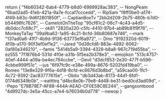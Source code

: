 return {
    "f4b60342-6ab4-4779-b8d0-6989928ac383", -- NongPeam
    "6bad2ad5-41eb-421a-9a7e-fccaf7cccedd", -- RipSam
    "f8ff0be0-a174-4f49-b83c-9d6f2801850f", -- CaptianBoxTv
    "2bb2d209-2b75-480b-b7d0-b54496fc7626", -- CamelotOnTheTop
    "95cf61c2-06c7-4c43-a4d5-db0dcc7c68c7", -- ok81
    "2820a220-c5fc-4410-97b4-ab89b81f9f76", -- MonkeyTaTay
    "09a9ba62-1a95-4c21-8cfd-36b80687e746", --mark
    "137ad0a6-41f7-4b9d-9136-63773ef6a972",  -- Dino
    "9192320d-6019-4f0b-a170-90f3ef0ef1e2", --Jared
    "0d39cfd8-883e-4892-8062-0af80a346210", --famis
    "5414b5a9-3394-4328-b8a8-967c719d55ba", -- ez555
    "7f1876b4-531d-4f0e-a31b-5f5ea2b378e3", --emojikon
    "513c4757-40ef-4444-a09a-be4ec784ccbe", --Devil
    "d3dcf853-2e30-477f-b596-4cbbe999f51c", --jus
    "6f97fc9c-e38e-499a-8676-5202fd419ba0", --Romeo
    "13e8e329-9f6a-4d18-8cfd-ec6676d3b8bd", 
    "a59caa00-1fc1-4c72-9392-2ac83777615e", --Obito
    "db3d43ab-8173-44d1-8fd1-0174d6349b0b", --eattttrq
    "d4bc8e0b-79e8-4d48-be31-bed0cd3ad09d", --Pepo
    "E78B79E7-AF88-444A-AEAD-CF0E58C8E244", --gangsombood
    "4d9927dc-3e5a-45cc-a7e4-b76034b0d778" --newop
}
